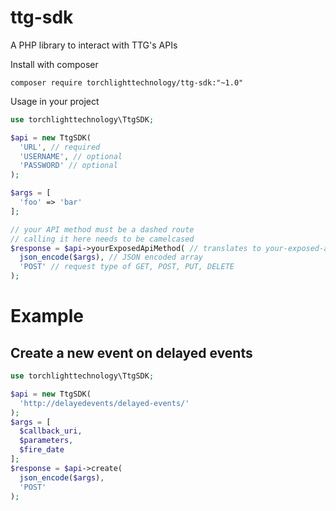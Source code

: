 # ttg-sdk
A PHP library to interact with TTG's APIs

Install with composer

```
composer require torchlighttechnology/ttg-sdk:"~1.0"
```

Usage in your project

```php
use torchlighttechnology\TtgSDK;

$api = new TtgSDK(
  'URL', // required
  'USERNAME', // optional
  'PASSWORD' // optional
);

$args = [
  'foo' => 'bar'
];

// your API method must be a dashed route
// calling it here needs to be camelcased
$response = $api->yourExposedApiMethod( // translates to your-exposed-api-method
  json_encode($args), // JSON encoded array
  'POST' // request type of GET, POST, PUT, DELETE
);
```

# Example

## Create a new event on delayed events

```php
use torchlighttechnology\TtgSDK;

$api = new TtgSDK(
  'http://delayedevents/delayed-events/'
);
$args = [
  $callback_uri,
  $parameters,
  $fire_date
];
$response = $api->create(
  json_encode($args),
  'POST'
);
```
